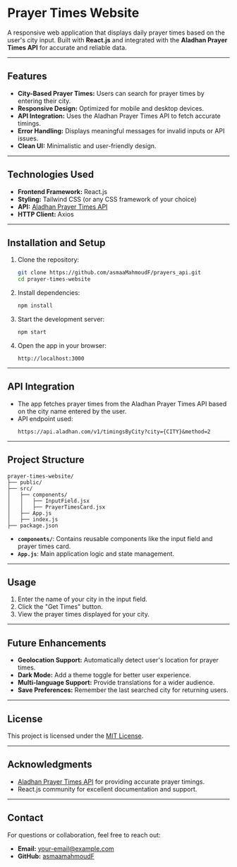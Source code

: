 # Prayer Times Website

A responsive web application that displays daily prayer times based on the user's city input. Built with **React.js** and integrated with the **Aladhan Prayer Times API** for accurate and reliable data.

---

## Features

- **City-Based Prayer Times:** Users can search for prayer times by entering their city.
- **Responsive Design:** Optimized for mobile and desktop devices.
- **API Integration:** Uses the Aladhan Prayer Times API to fetch accurate timings.
- **Error Handling:** Displays meaningful messages for invalid inputs or API issues.
- **Clean UI:** Minimalistic and user-friendly design.

---

## Technologies Used

- **Frontend Framework:** React.js
- **Styling:** Tailwind CSS (or any CSS framework of your choice)
- **API:** [Aladhan Prayer Times API](https://aladhan.com/prayer-times-api)
- **HTTP Client:** Axios

---

## Installation and Setup

1. Clone the repository:
   ```bash
   git clone https://github.com/asmaaMahmoudF/prayers_api.git
   cd prayer-times-website
   ```

2. Install dependencies:
   ```bash
   npm install
   ```

3. Start the development server:
   ```bash
   npm start
   ```

4. Open the app in your browser:
   ```
   http://localhost:3000
   ```

---

## API Integration

- The app fetches prayer times from the Aladhan Prayer Times API based on the city name entered by the user.
- API endpoint used:
  ```
  https://api.aladhan.com/v1/timingsByCity?city={CITY}&method=2
  ```

---

## Project Structure

```
prayer-times-website/
├── public/
├── src/
│   ├── components/
│   │   ├── InputField.jsx
│   │   ├── PrayerTimesCard.jsx
│   ├── App.js
│   ├── index.js
├── package.json
```

- **`components/`**: Contains reusable components like the input field and prayer times card.
- **`App.js`**: Main application logic and state management.

---

## Usage

1. Enter the name of your city in the input field.
2. Click the "Get Times" button.
3. View the prayer times displayed for your city.

---

## Future Enhancements

- **Geolocation Support:** Automatically detect user's location for prayer times.
- **Dark Mode:** Add a theme toggle for better user experience.
- **Multi-language Support:** Provide translations for a wider audience.
- **Save Preferences:** Remember the last searched city for returning users.

---

## License

This project is licensed under the [MIT License](LICENSE).

---

## Acknowledgments

- [Aladhan Prayer Times API](https://aladhan.com/prayer-times-api) for providing accurate prayer timings.
- React.js community for excellent documentation and support.

---

## Contact

For questions or collaboration, feel free to reach out:
- **Email:** your-email@example.com
- **GitHub:** [asmaamahmoudF](https://github.com/asmaaMahmoudF/prayers_api)
